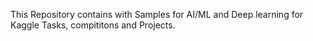 This Repository contains with Samples for AI/ML and Deep learning for Kaggle Tasks, compititons and Projects.
